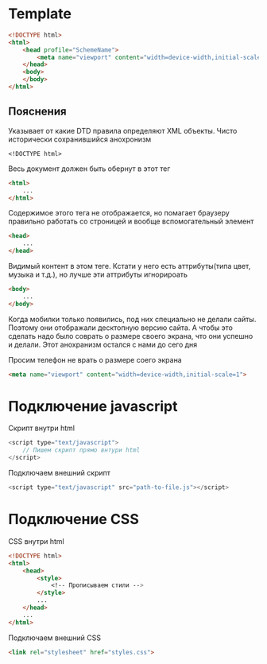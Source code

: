 # Template

````html
<!DOCTYPE html>
<html>
    <head profile="SchemeName">
        <meta name="viewport" content="width=device-width,initial-scale=1">
    </head>
    <body>
    </body>
</html>
````

## Пояснения

Указывает от какие DTD правила определяют XML объекты. Чисто исторически сохранившийся анохронизм

````
<!DOCTYPE html>
````

Весь документ должен быть обернут в этот тег

````html
<html>
    ...
</html>
````

Содержимое этого тега не отображается,  но помагает браузеру правильно работать со строницей и вообще вспомогательный элемент

````html
<head>
    ...
</head>
````

Видимый контент в этом теге. Кстати у него есть аттрибуты(типа цвет, музыка и т.д.), но лучше эти аттрибуты игнорироать

````html
<body>
    ...
</body>
````

Когда мобилки только появились, под них специально не делали сайты. Поэтому они отображали десктопную версию сайта. А чтобы это сделать надо было соврать о размере своего экрана, что они успешно и делали. Этот анохранизм остался с нами до сего дня

Просим телефон не врать о размере соего экрана

````html 
<meta name="viewport" content="width=device-width,initial-scale=1">
````

# Подключение javascript

Скрипт внутри html

````js 
<script type="text/javascript">
    // Пишем скрипт прямо внтури html
</script>
````

Подключаем внешний скрипт

````js 
<script type="text/javascript" src="path-to-file.js"></script>
````

# Подключение CSS

CSS внутри html

````html
<!DOCTYPE html>
<html>
    <head>
        <style>
            <!-- Прописываем стили -->
        </style>
        ...
    </head>
    ...
</html>
````

Подключаем внешний CSS

````html 
<link rel="stylesheet" href="styles.css">
````
